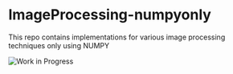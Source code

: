 # ImageProcessing-numpyonly
This repo contains implementations for various image processing techniques only using NUMPY

![Work in Progress](https://img.shields.io/badge/Work-In--Progress-purple.svg?longCache=true&style=popout-square)



